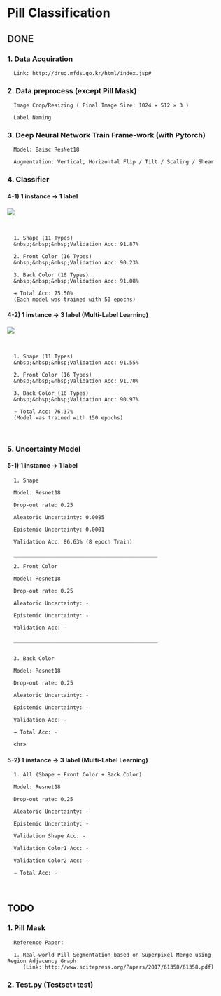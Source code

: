 # Pill Classification

## DONE

### 1. Data Acquiration

      Link: http://drug.mfds.go.kr/html/index.jsp#

### 2. Data preprocess (except Pill Mask)

      Image Crop/Resizing ( Final Image Size: 1024 × 512 × 3 )

      Label Naming

### 3. Deep Neural Network Train Frame-work (with Pytorch)

      Model: Baisc ResNet18
      
      Augmentation: Vertical, Horizontal Flip / Tilt / Scaling / Shear

### 4. Classifier



#### 4-1) 1 instance → 1 label

![](https://i.imgur.com/yfpsIY4.png)

<br>
      
      1. Shape (11 Types)
      &nbsp;&nbsp;&nbsp;Validation Acc: 91.87%

      2. Front Color (16 Types)
      &nbsp;&nbsp;&nbsp;Validation Acc: 90.23%

      3. Back Color (16 Types)
      &nbsp;&nbsp;&nbsp;Validation Acc: 91.08%
   
      → Total Acc: 75.50%       
      (Each model was trained with 50 epochs)
      
      
#### 4-2) 1 instance → 3 label (Multi-Label Learning)

![](https://i.imgur.com/D9EF3iC.png)

<br>

      1. Shape (11 Types) 
      &nbsp;&nbsp;&nbsp;Validation Acc: 91.55% 

      2. Front Color (16 Types) 
      &nbsp;&nbsp;&nbsp;Validation Acc: 91.70% 

      3. Back Color (16 Types)
      &nbsp;&nbsp;&nbsp;Validation Acc: 90.97%

      → Total Acc: 76.37%    
      (Model was trained with 150 epochs)

<br>

### 5. Uncertainty Model

#### 5-1) 1 instance → 1 label

      1. Shape
      
      Model: Resnet18
      
      Drop-out rate: 0.25
      
      Aleatoric Uncertainty: 0.0085
      
      Epistemic Uncertainty: 0.0001

      Validation Acc: 86.63% (8 epoch Train)
      
      ______________________________________________
      
      2. Front Color
      
      Model: Resnet18
      
      Drop-out rate: 0.25
      
      Aleatoric Uncertainty: -
      
      Epistemic Uncertainty: -

      Validation Acc: -
      
      ______________________________________________
            
            
      3. Back Color
      
      Model: Resnet18
      
      Drop-out rate: 0.25
      
      Aleatoric Uncertainty: -
      
      Epistemic Uncertainty: -

      Validation Acc: -
      
      → Total Acc: -
      
      <br>
      
#### 5-2) 1 instance → 3 label (Multi-Label Learning)

      1. All (Shape + Front Color + Back Color)
      
      Model: Resnet18
      
      Drop-out rate: 0.25
     
      Aleatoric Uncertainty: -
      
      Epistemic Uncertainty: -

      Validation Shape Acc: -
      
      Validation Color1 Acc: -
      
      Validation Color2 Acc: -
      
      → Total Acc: -    

<br>

## TODO 

### 1. Pill Mask 
      Reference Paper: 
      
      1. Real-world Pill Segmentation based on Superpixel Merge using Region Adjacency Graph
         (Link: http://www.scitepress.org/Papers/2017/61358/61358.pdf)



### 2. Test.py (Testset+test)
